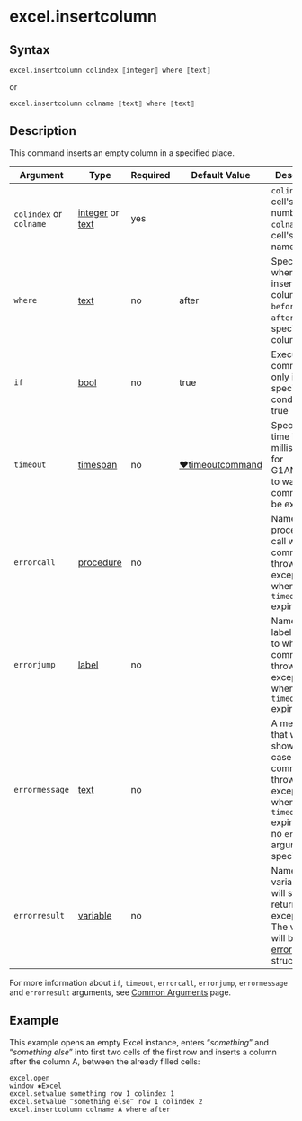 # excel.insertcolumn

## Syntax

```G1ANT
excel.insertcolumn colindex ⟦integer⟧ where ⟦text⟧
```

or

```G1ANT
excel.insertcolumn colname ⟦text⟧ where ⟦text⟧
```

## Description

This command inserts an empty column in a specified place.

| Argument | Type | Required | Default Value | Description |
| -------- | ---- | -------- | ------------- | ----------- |
|`colindex` or `colname`| [integer](https://manual.g1ant.com/link/G1ANT.Language/G1ANT.Language/Structures/IntegerStructure.md)  or [text](https://manual.g1ant.com/link/G1ANT.Language/G1ANT.Language/Structures/TextStructure.md) | yes |  | `colindex`: cell's column number; `colname`: cell's column name |
| `where`                 | [text](https://manual.g1ant.com/link/G1ANT.Language/G1ANT.Language/Structures/TextStructure.md) | no       | after                                                        | Specifies where to insert a column: `before` or `after` a specified column |
| `if`           | [bool](https://manual.g1ant.com/link/G1ANT.Language/G1ANT.Language/Structures/BooleanStructure.md) | no       | true                                                        | Executes the command only if a specified condition is true   |
| `timeout`      | [timespan](https://manual.g1ant.com/link/G1ANT.Language/G1ANT.Language/Structures/TimeSpanStructure.md) | no       | [♥timeoutcommand](https://manual.g1ant.com/link/G1ANT.Language/G1ANT.Addon.Core/Variables/TimeoutCommandVariable.md) | Specifies time in milliseconds for G1ANT.Robot to wait for the command to be executed |
| `errorcall`    | [procedure](https://manual.g1ant.com/link/G1ANT.Language/G1ANT.Language/Structures/ProcedureStructure.md) | no       |                                                             | Name of a procedure to call when the command throws an exception or when a given `timeout` expires |
| `errorjump`    | [label](https://manual.g1ant.com/link/G1ANT.Language/G1ANT.Language/Structures/LabelStructure.md) | no       |                                                             | Name of the label to jump to when the command throws an exception or when a given `timeout` expires |
| `errormessage` | [text](https://manual.g1ant.com/link/G1ANT.Language/G1ANT.Language/Structures/TextStructure.md) | no       |                                                             | A message that will be shown in case the command throws an exception or when a given `timeout` expires, and no `errorjump` argument is specified |
| `errorresult`  | [variable](https://manual.g1ant.com/link/G1ANT.Language/G1ANT.Language/Structures/VariableStructure.md) | no       |                                                             | Name of a variable that will store the returned exception. The variable will be of [error](https://manual.g1ant.com/link/G1ANT.Language/G1ANT.Language/Structures/ErrorStructure.md) structure  |

For more information about `if`, `timeout`, `errorcall`, `errorjump`, `errormessage` and `errorresult` arguments, see [Common Arguments](https://manual.g1ant.com/link/G1ANT.Manual/appendices/common-arguments.md) page.

## Example

This example opens an empty Excel instance, enters “*something*” and “*something else*” into first two cells of the first row and inserts a column after the column A, between the already filled cells:

```G1ANT
excel.open
window ✱Excel
excel.setvalue something row 1 colindex 1
excel.setvalue ‴something else‴ row 1 colindex 2
excel.insertcolumn colname A where after
```

